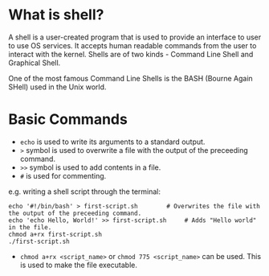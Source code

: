 # What is shell?
A shell is a user-created program that is used to provide an interface to user to use OS services. It accepts human readable commands from the user to interact with the kernel. Shells are of two kinds - Command Line Shell and Graphical Shell. 

One of the most famous Command Line Shells is the BASH (Bourne Again SHell) used in the Unix world.

# Basic Commands

* `echo` is used to write its arguments to a standard output.
* `>` symbol is used to overwrite a file with the output of the preceeding command.
* `>>` symbol is used to add contents in a file.
* `#` is used for commenting.

e.g. writing a shell script through the terminal:
```shell
echo '#!/bin/bash' > first-script.sh        # Overwrites the file with the output of the preceeding command.
echo 'echo Hello, World!' >> first-script.sh     # Adds "Hello world" in the file.
chmod a+rx first-script.sh
./first-script.sh
```

* `chmod a+rx <script_name>` or `chmod 775 <script_name>` can be used. This is used to make the file executable.
